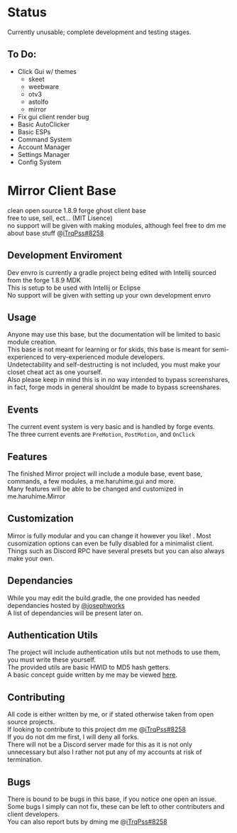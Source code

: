 # Status  
Currently unusable; complete development and testing stages.
  
## To Do:  
  - Click Gui w/ themes
    - skeet
    - weebware
    - otv3
    - astolfo
    - mirror
  - Fix gui client render bug
  - Basic AutoClicker
  - Basic ESPs
  - Command System
  - Account Manager
  - Settings Manager
  - Config System
    
  
# Mirror Client Base
clean open source 1.8.9 forge ghost client base  
free to use, sell, ect... (MIT Lisence)    
no support will be given with making modules, although feel free to dm me about base stuff @[iTrqPss#8258](http://discordapp.com/users/359833743906832385)
  
## Development Enviroment  
Dev envro is currently a gradle project being edited with Intellij sourced from the forge 1.8.9 MDK  
This is setup to be used with Intellij or Eclipse  
No support will be given with setting up your own development envro  
  
## Usage  
Anyone may use this base, but the documentation will be limited to basic module creation.  
This base is not meant for learning or for skids, this base is meant for semi-experienced to very-experienced module developers.  
Undetectability and self-destructing is not included, you must make your closet cheat act as one yourself.  
Also please keep in mind this is in no way intended to bypass screenshares, in fact, forge mods in general shouldnt be made to bypass screenshares.  
  
## Events
The current event system is very basic and is handled by forge events.  
The three current events are `PreMotion`, `PostMotion`, and `OnClick`  
    
## Features  
The finished Mirror project will include a module base, event base, commands, a few modules, a me.haruhime.gui and more.  
Many features will be able to be changed and customized in me.haruhime.Mirror  


## Customization  
Mirror is fully modular and you can change it however you like! .
Most cusomization options can even be fully disabled for a minimalist client.  
Things such as Discord RPC have several presets but you can also always make your own.

## Dependancies  
While you may edit the build.gradle, the one provided has needed dependancies hosted by [@josephworks](https://github.com/josephworks)  
A list of dependancies will be present later on.  

## Authentication Utils   
The project will include authentication utils but not methods to use them, you must write these yourself.  
The provided utils are basic HWID to MD5 hash getters.  
A basic concept guide written by me may be viewed [here](https://gist.github.com/Trapss/962c3989d362d07a2cefc57de128ac04).  
  
## Contributing  
All code is either written by me, or if stated otherwise taken from open source projects.  
If looking to contribute to this project dm me @[iTrqPss#8258](http://discordapp.com/users/359833743906832385)  
If you do not dm me first, I will deny all forks.  
There will not be a Discord server made for this as it is not only unnecessary but also I rather not put any of my accounts at risk of termination.
  
## Bugs  
There is bound to be bugs in this base, if you notice one open an issue.  
Some bugs I simply can not fix, these can be left to other contributers and client developers.  
You can also report buts by dming me @[iTrqPss#8258](http://discordapp.com/users/359833743906832385)
